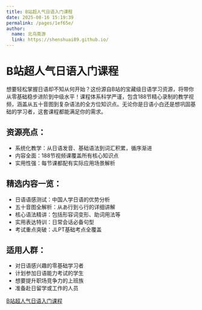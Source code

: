 ```yaml
---
title: B站超人气日语入门课程
date: 2025-08-16 15:19:39
permalink: /pages/1ef65e/
author: 
  name: 北鸟南游
  link: https://shenshuai89.github.io/
---
```


# B站超人气日语入门课程
想要轻松掌握日语却不知从何开始？这份源自B站的宝藏级日语学习资源，将带你从零基础稳步进阶到中级水平！课程体系科学严谨，包含188节精心录制的教学视频，涵盖从五十音图到复杂语法的全方位知识点。无论你是日语小白还是想巩固基础的学习者，这套课程都能满足你的需求。

## 资源亮点：

- 系统化教学：从日语发音、基础语法到词汇积累，循序渐进
- 内容全面：188节视频课覆盖所有核心知识点
- 实用性强：每节课都配有实际应用场景解析

## 精选内容一览：

- 日语语感测试：中国人学日语的优势分析
- 五十音图全解析：从あ行到ら行的详细讲解
- 核心语法精讲：包括形容词变形、助词用法等
- 实用表达特训：日常会话必备句型
- 考试重点突破：JLPT基础考点全覆盖

## 适用人群：

- 对日语感兴趣的零基础学习者
- 计划参加日语能力考试的学生
- 想要提升职场竞争力的上班族
- 准备赴日留学或工作的人员

[B站超人气日语入门课程](https://pan.quark.cn/s/24a4f58b539c#/list/share)